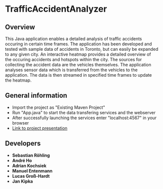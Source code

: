 # TrafficAccidentAnalyzer
## Overview
This Java application enables a detailed analysis of traffic accidents occuring in certain time frames. The application has been developed and tested with sample data of accidents in Toronto, but can easily be expanded to any given city. An interactive heatmap provides a detailed overview of the occuring accidents and hotspots within the city. 
The sources for collecting the accident data are the vehicles themselves. The application analyses sensor data which is transferred from the vehicles to the application. The data is then streamed in specified time frames to update the heatmap.

## General information
- Import the project as "Existing Maven Project"
- Run "App.java" to start the data transfering services and the webserver
- After successfully launching the services enter "localhost:4567" in your browser
- [Link to project presentation](http://htmlpreview.github.io/?https://github.com/AdrianKs/TrafficAccidentAnalyzer/blob/master/presentation/index.html)

## Developers
* **Sebastian Röhling**
* **André Ho**
* **Adrian Kochsiek**
* **Manuel Entenmann** 
* **Lucas Groß-Hardt**
* **Jan Kipka**


